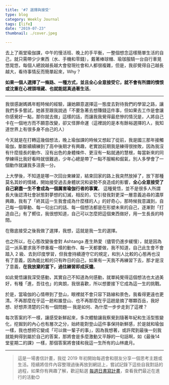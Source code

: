 ```yaml
---
title: '#7 選擇與接受'
type: blog
category: Weekly Journal
tags: [life]
date: "2019-07-23"
thumbnail: ./cover.jpeg

---
```

去上了兩堂瑜伽課，中午的慢活班、晚上的手平衡，一整個想念這樣簡單生活的自己，就只需帶少少東西（水、手機和零錢），戴著棒球帽、瑜珈服騎一台自行車晃悠晃悠，每個人總說越長越大會發現社會和人都很複雜，但是，我卻覺得自己越長越大，看待事情反而簡單起來，Ｗhy？

**如果一個人選擇了一條路、一種方式，並且全心全意接受它，就不會有所謂的憤恨或沈重在心裡頭埋藏、也就能認真過著生活**。

---

我很感謝媽媽年輕時候的經驗，讓她願意選擇這一態度去對待我們的學習之路，讓我們多多嘗試，她甚至跟我說過「不要急著去想賺錢這件事，但如果去工作是會讓你感覺好一點，那你就去做」這樣的話，而讓我我覺得最悲慘的情況是，人將自己卡在一個地方而不願意改變，卻又怪罪命運（這裡說的是本有餘裕選擇的人，我知道世界上有很多身不由己的人）


今天就是在打轉這幾個想法，晚上瑜伽課的時候又想起了從前，我是國三那年接觸瑜伽，斷斷續續練到了高中後期才有興趣，老實說前期我是練得很挫敗，因為我沒有什麼擅長的動作、沒有出色的身體條件、更沒有一點就通的慧根，每當新來的同學練得比我好看時就很難過，少年心總是帶了一點不服輸和倔氣，別人多學會了一個動作就讓我多沮喪一分。

上大學後，不知道是哪一次回台東練習，結束回家的路上我突然放掉了，放下那種莫名其妙的情緒，開始接受過去身體狀況和姿勢不良造成的影響，**全心全意接受了自己窮盡一生不會成為一個厲害瑜伽行者的事實**。
這種覺悟，並不是很多人所謂長大後認清社會狀態對夢想的幻滅，相反的，它引發我對更深一層意義追尋的濃厚興趣，我有了「終其這一生我會成為什麼樣的人」的好奇心，那時候我意識到，自己每一個舉動、每一句出口的話、每一個想法都是在形塑未來的自己，逐漸對「打造自己」有了嚮往，我很想知道，自己可以怎麼把這個東西做好，用一生長長的時間。

在徹底接受之後我做了選擇，我想，這就是我一生的選擇。
</br>

也之所以，在心態改變後會對 Ashtanga 產生熱愛（儘管仍進步緩慢），就是因為這一派系要求我不停重複一樣的動作、每一天都要做，我不知道，自己此生會不會踏入 2 級、去到印度學習，但我會持續遵守它的規定，和別人比較的心態再也沒有了意義，因為能比較的只有昨日的自己，如果有一天我不再練習下去，那才是沒了意義，**在我放棄的當下，過往練習即成灰燼**。

如此覺悟讓我深受感動，其實自己不知道為何感動，就單純覺得這個想法也太過美好，有種「進，吾往也」的爽朗，我很喜歡，所以想要接下它成為這一生的挑戰。

於是，當瑜伽的心情帶到了登山，眼裡就不會只容下路線和景色，我看得更遠也更清。不再那麼在乎這一趟和誰登山、也不再那麼在乎這趟是摘了哪顆百岳，我好想、好想弄清楚的只有一個問題— 我是如何、為什麼一步步走到了這裡？

每次答案的不一樣，讓感受新鮮起來，多次體驗讓我察覺到隨著年紀和生活型態變化，挖掘到的內心也有層次之分，始終能對登山這件事保持新鮮感，於是就和瑜伽一樣，我也想把它變成「可以做一輩子的事」，因為我想著，或許爬到最後一刻我就能夠得到屬於自己的答案，那將會是多麼激動又平靜的一句話啊，如《最後14堂星期二的課》一樣，那個答案將會揉和我這一生所有的山林歲月。

---

>這是一場書信計畫，我從 2019 年初開始每週會和朋友分享一個思考主題或生活。陸續將信件內容整理過後再放到網誌上，嘗試記錄下這些自我對話的過程，如果你有興趣了解，歡迎點選 [每週日書寫計畫](../每週日書寫計畫)，查看我們最近在進行的活動😊
